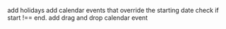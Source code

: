 add holidays
add calendar events that override the starting date
    check if start !== end.
add drag and drop calendar event
